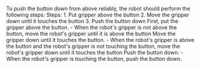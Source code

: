 To push the button down from above reliably, the robot should perform the following steps:
    Steps:  1. Put gripper above the button  2. Move the gripper down until it touches the button  3. Push the button down
    First, put the gripper above the button.
    - When the robot's gripper is not above the button, move the robot's gripper until it is above the button
    Move the gripper down until it touches the button.
    - When the robot's gripper is above the button and the robot's gripper is not touching the button, move the robot's gripper down until it touches the button
    Push the button down.
    - When the robot's gripper is touching the button, push the button down.